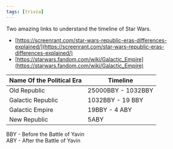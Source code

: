 ```yaml
---
tags: [trivia]
---
```

Two amazing links to understand the timeline of Star Wars.
+ [https://screenrant.com/star-wars-republic-eras-differences-explained/](https://screenrant.com/star-wars-republic-eras-differences-explained/)  
+ [https://starwars.fandom.com/wiki/Galactic_Empire](https://starwars.fandom.com/wiki/Galactic_Empire)  

| Name Of the Political Era        | Timeline     
|-----------------------------------|-----------
| Old Republic | 25000BBY - 1032BBY      ||
| Galactic Republic      | 1032BBY - 19 BBY  ||
| Galactic Empire| 19BBY - 4 ABY||                                 
| New Republic| 5ABY||
  
  BBY - Before the Battle of Yavin  
  ABY - After the Battle of Yavin

